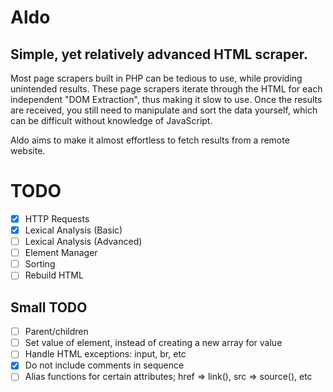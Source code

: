 # Aldo

Simple, yet relatively advanced HTML scraper.
---
Most page scrapers built in PHP can be tedious to use, while providing unintended results. These page scrapers iterate through the HTML
for each independent "DOM Extraction", thus making it slow to use. Once the results are received, you still need to manipulate and sort the data yourself, which can be difficult without knowledge of JavaScript.

Aldo aims to make it almost effortless to fetch results from a remote website.

# TODO
* [x] HTTP Requests
* [x] Lexical Analysis (Basic)
* [ ] Lexical Analysis (Advanced)
* [ ] Element Manager
* [ ] Sorting
* [ ] Rebuild HTML

## Small TODO
* [ ] Parent/children
* [ ] Set value of element, instead of creating a new array for value
* [ ] Handle HTML exceptions: input, br, etc
* [x] Do not include comments in sequence
* [ ] Alias functions for certain attributes; href => link(), src => source(), etc
